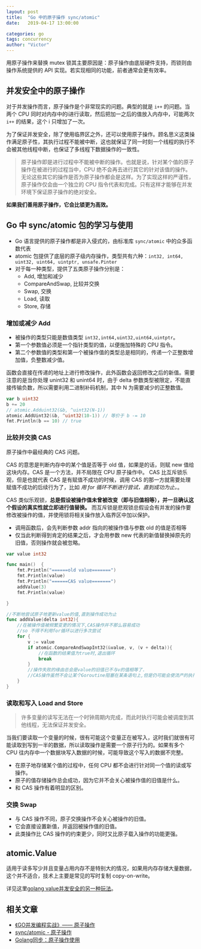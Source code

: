 ```yaml
---
layout: post
title:  "Go 中的原子操作 sync/atomic"
date:   2019-04-17 13:00:00

categories: go
tags: concurrency
author: "Victor"
---
```


用原子操作来替换 mutex 锁其主要原因是：原子操作由底层硬件支持，而锁则由操作系统提供的 API 实现。若实现相同的功能，前者通常会更有效率。

## 并发安全中的原子操作

对于并发操作而言，原子操作是个非常现实的问题。典型的就是 `i++` 的问题。当两个 CPU 同时对内存中的i进行读取，然后把加一之后的值放入内存中，可能两次 `i++` 的结果，这个 i 只增加了一次。

为了保证并发安全，除了使用临界区之外，还可以使用原子操作。顾名思义这类操作满足原子性，其执行过程不能被中断，这也就保证了同一时刻一个线程的执行不会被其他线程中断，也保证了多线程下数据操作的一致性。

> 原子操作即是进行过程中不能被中断的操作。也就是说，针对某个值的原子操作在被进行的过程当中，CPU 绝不会再去进行其它的针对该值的操作。无论这些其它的操作是否为原子操作都会是这样。为了实现这样的严谨性，原子操作仅会由一个独立的 CPU 指令代表和完成。只有这样才能够在并发环境下保证原子操作的绝对安全。

**如果我们善用原子操作，它会比锁更为高效。**

## Go 中 sync/atomic 包的学习与使用

* Go 语言提供的原子操作都是非入侵式的，由标准库 `sync/atomic` 中的众多函数代表
* atomic 包提供了底层的原子级内存操作，类型共有六种：`int32, int64, uint32, uint64, uintptr, unsafe.Pinter`
* 对于每一种类型，提供了五类原子操作分别是：
  * Add, 增加和减少
  * CompareAndSwap, 比较并交换
  * Swap, 交换
  * Load, 读取
  * Store, 存储

### 增加或减少 Add
* 被操作的类型只能是数值类型 `int32,int64,uint32,uint64,uintptr`。
* 第一个参数值必须是一个指针类型的值，以便施加特殊的 CPU 指令。
* 第二个参数值的类型和第一个被操作值的类型总是相同的，传递一个正整数增加值，负整数减少值。

函数会直接在传递的地址上进行修改操作，此外函数会返回修改之后的新值。需要注意的是当你处理 unint32 和 unint64 时，由于 delta 参数类型被限定，不能直接传输负数，所以需要利用二进制补码机制，其中 N 为需要减少的正整数值。

```go
var b uint32
b += 20
// atomic.Adduint32(&b, ^uint32(N-1))
atomic.AddUint32(&b, ^uint32(10-1)) // 等价于 b -= 10
fmt.Println(b == 10) // true
```

### 比较并交换 CAS

原子操作中最经典的 CAS 问题。

CAS 的意思是判断内存中的某个值是否等于 old 值，如果是的话，则赋 new 值给这块内存。CAS 是一个方法，并不局限在 CPU 原子操作中。 CAS 比互斥锁乐观，但是也就代表 CAS 是有赋值不成功的时候，调用 CAS 的那一方就需要处理赋值不成功的后续行为了，比如 *用 for 循环不断进行尝试，直到成功为止。*。

CAS 类似乐观锁，**总是假设被操作值未曾被改变（即与旧值相等），并一旦确认这个假设的真实性就立即进行值替换。** 而互斥锁是悲观锁总假设会有并发的操作要修改被操作的值，并使用锁将相关操作放入临界区中加以保护。

* 调用函数后，会先判断参数 addr 指向的被操作值与参数 old 的值是否相等
* 仅当此判断得到肯定的结果之后，才会用参数 new 代表的新值替换掉原先的旧值，否则操作就会被忽略。


```go
var value int32

func main()  {
    fmt.Println("======old value=======")
    fmt.Println(value)
    fmt.Println("======CAS value=======")
    addValue(3)
    fmt.Println(value)

}

//不断地尝试原子地更新value的值,直到操作成功为止
func addValue(delta int32){
    //在被操作值被频繁变更的情况下,CAS操作并不那么容易成功
    //so 不得不利用for循环以进行多次尝试
    for {
        v := value
        if atomic.CompareAndSwapInt32(&value, v, (v + delta)){
            //在函数的结果值为true时,退出循环
            break
        }
        //操作失败的缘由总会是value的旧值已不与v的值相等了.
        //CAS操作虽然不会让某个Goroutine阻塞在某条语句上,但是仍可能会使流产的执行暂时停一下,不过时间大都极其短暂.
    }
}
```

### 读取和写入 Load and Store
> 许多变量的读写无法在一个时钟周期内完成，而此时执行可能会被调度到其他线程，无法保证并发安全。

当我们要读取一个变量的时候，很有可能这个变量正在被写入，这时我们就很有可能读取到写到一半的数据，所以读取操作是需要一个原子行为的。如果有多个 CPU 往内存中一个数据块写入数据的时候，可能导致这个写入的数据不完整。

* 在原子地存储某个值的过程中，任何 CPU 都不会进行针对同一个值的读或写操作。
* 原子的值存储操作总会成功，因为它并不会关心被操作值的旧值是什么。
* 和 CAS 操作有着明显的区别。

### 交换 Swap
* 与 CAS 操作不同，原子交换操作不会关心被操作的旧值。
* 它会直接设置新值，并返回被操作值的旧值。
* 此类操作比 CAS 操作的约束更少，同时又比原子载入操作的功能更强。

## atomic.Value

适用于读多写少并且变量占用内存不是特别大的情况，如果用内存存储大量数据，这个并不适合，技术上主要是常见的写时复制 copy-on-write。

详见这里[golang value并发安全的另一种玩法](https://my.oschina.net/u/222608/blog/881263)。

## 相关文章

* [《GO并发编程实战》—— 原子操作](http://ifeve.com/go-concurrency-atomic/)
* [sync/atomic - 原子操作](https://docs.kilvn.com/The-Golang-Standard-Library-by-Example/chapter16/16.02.html)
* [Golang同步：原子操作使用](https://www.kancloud.cn/digest/batu-go/153537)
